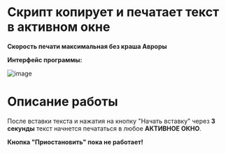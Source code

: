 <h1>Скрипт копирует и печатает текст в активном окне</h1>

**Скорость печати максимальная без краша Авроры**

**Интерфейс программы:**

![image](https://user-images.githubusercontent.com/68335351/173455447-513eb1d2-e2fd-4d2c-8e2b-5040364e2bcc.png)


<h1>Описание работы</h1>
После вставки текста и нажатия на кнопку "Начать вставку" через <b>3 секунды</b> текст начнется печататься в любое <b>АКТИВНОЕ ОКНО</b>.

**Кнопка "Приостановить" пока не работает!** 
